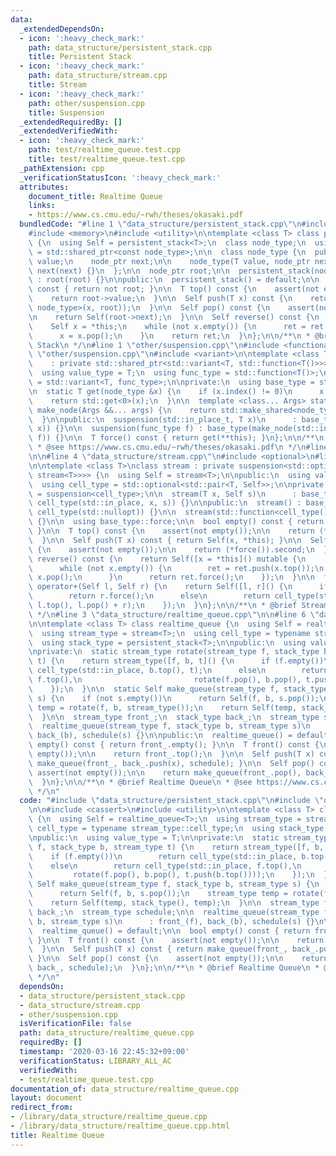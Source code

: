 ```yaml
---
data:
  _extendedDependsOn:
  - icon: ':heavy_check_mark:'
    path: data_structure/persistent_stack.cpp
    title: Persistent Stack
  - icon: ':heavy_check_mark:'
    path: data_structure/stream.cpp
    title: Stream
  - icon: ':heavy_check_mark:'
    path: other/suspension.cpp
    title: Suspension
  _extendedRequiredBy: []
  _extendedVerifiedWith:
  - icon: ':heavy_check_mark:'
    path: test/realtime_queue.test.cpp
    title: test/realtime_queue.test.cpp
  _pathExtension: cpp
  _verificationStatusIcon: ':heavy_check_mark:'
  attributes:
    document_title: Realtime Queue
    links:
    - https://www.cs.cmu.edu/~rwh/theses/okasaki.pdf
  bundledCode: "#line 1 \"data_structure/persistent_stack.cpp\"\n#include <cassert>\n\
    #include <memory>\n#include <utility>\n\ntemplate <class T> class persistent_stack\
    \ {\n  using Self = persistent_stack<T>;\n  class node_type;\n  using node_ptr\
    \ = std::shared_ptr<const node_type>;\n\n  class node_type {\n  public:\n    T\
    \ value;\n    node_ptr next;\n\n    node_type(T value, node_ptr next) : value(value),\
    \ next(next) {}\n  };\n\n  node_ptr root;\n\n  persistent_stack(node_ptr root)\
    \ : root(root) {}\n\npublic:\n  persistent_stack() = default;\n\n  bool empty()\
    \ const { return not root; }\n\n  T top() const {\n    assert(not empty());\n\n\
    \    return root->value;\n  }\n\n  Self push(T x) const {\n    return Self(std::make_shared<const\
    \ node_type>(x, root));\n  }\n\n  Self pop() const {\n    assert(not empty());\n\
    \n    return Self(root->next);\n  }\n\n  Self reverse() const {\n    Self ret;\n\
    \    Self x = *this;\n    while (not x.empty()) {\n      ret = ret.push(x.top());\n\
    \      x = x.pop();\n    }\n    return ret;\n  }\n};\n\n/**\n * @brief Persistent\
    \ Stack\n */\n#line 1 \"other/suspension.cpp\"\n#include <functional>\n#line 4\
    \ \"other/suspension.cpp\"\n#include <variant>\n\ntemplate <class T>\nclass suspension\n\
    \    : private std::shared_ptr<std::variant<T, std::function<T()>>> {\npublic:\n\
    \  using value_type = T;\n  using func_type = std::function<T()>;\n  using node_type\
    \ = std::variant<T, func_type>;\n\nprivate:\n  using base_type = std::shared_ptr<node_type>;\n\
    \n  static T get(node_type &x) {\n    if (x.index() != 0)\n      x = std::get<1>(x)();\n\
    \    return std::get<0>(x);\n  }\n\n  template <class... Args> static base_type\
    \ make_node(Args &&... args) {\n    return std::make_shared<node_type>(std::forward<Args>(args)...);\n\
    \  }\n\npublic:\n  suspension(std::in_place_t, T x)\n      : base_type(make_node(std::in_place_index<0>,\
    \ x)) {}\n\n  suspension(func_type f) : base_type(make_node(std::in_place_index<1>,\
    \ f)) {}\n\n  T force() const { return get(**this); }\n};\n\n/**\n * @brief Suspension\n\
    \ * @see https://www.cs.cmu.edu/~rwh/theses/okasaki.pdf\n */\n#line 2 \"data_structure/stream.cpp\"\
    \n\n#line 4 \"data_structure/stream.cpp\"\n#include <optional>\n#line 6 \"data_structure/stream.cpp\"\
    \n\ntemplate <class T>\nclass stream : private suspension<std::optional<std::pair<T,\
    \ stream<T>>>> {\n  using Self = stream<T>;\n\npublic:\n  using value_type = T;\n\
    \  using cell_type = std::optional<std::pair<T, Self>>;\n\nprivate:\n  using base_type\
    \ = suspension<cell_type>;\n\n  stream(T x, Self s)\n      : base_type(std::in_place,\
    \ cell_type(std::in_place, x, s)) {}\n\npublic:\n  stream() : base_type(std::in_place,\
    \ cell_type(std::nullopt)) {}\n\n  stream(std::function<cell_type()> f) : base_type(f)\
    \ {}\n\n  using base_type::force;\n\n  bool empty() const { return not force().has_value();\
    \ }\n\n  T top() const {\n    assert(not empty());\n\n    return (*force()).first;\n\
    \  }\n\n  Self push(T x) const { return Self(x, *this); }\n\n  Self pop() const\
    \ {\n    assert(not empty());\n\n    return (*force()).second;\n  }\n\n  Self\
    \ reverse() const {\n    return Self([x = *this]() mutable {\n      Self ret;\n\
    \      while (not x.empty()) {\n        ret = ret.push(x.top());\n        x =\
    \ x.pop();\n      }\n      return ret.force();\n    });\n  }\n\n  friend Self\
    \ operator+(Self l, Self r) {\n    return Self([l, r]() {\n      if (l.empty())\n\
    \        return r.force();\n      else\n        return cell_type(std::in_place,\
    \ l.top(), l.pop() + r);\n    });\n  }\n};\n\n/**\n * @brief Stream\n * @see https://www.cs.cmu.edu/~rwh/theses/okasaki.pdf\n\
    \ */\n#line 3 \"data_structure/realtime_queue.cpp\"\n\n#line 6 \"data_structure/realtime_queue.cpp\"\
    \n\ntemplate <class T> class realtime_queue {\n  using Self = realtime_queue<T>;\n\
    \  using stream_type = stream<T>;\n  using cell_type = typename stream_type::cell_type;\n\
    \  using stack_type = persistent_stack<T>;\n\npublic:\n  using value_type = T;\n\
    \nprivate:\n  static stream_type rotate(stream_type f, stack_type b, stream_type\
    \ t) {\n    return stream_type([f, b, t]() {\n      if (f.empty())\n        return\
    \ cell_type(std::in_place, b.top(), t);\n      else\n        return cell_type(std::in_place,\
    \ f.top(),\n                         rotate(f.pop(), b.pop(), t.push(b.top())));\n\
    \    });\n  }\n\n  static Self make_queue(stream_type f, stack_type b, stream_type\
    \ s) {\n    if (not s.empty())\n      return Self(f, b, s.pop());\n    stream_type\
    \ temp = rotate(f, b, stream_type());\n    return Self(temp, stack_type(), temp);\n\
    \  }\n\n  stream_type front_;\n  stack_type back_;\n  stream_type schedule;\n\n\
    \  realtime_queue(stream_type f, stack_type b, stream_type s)\n      : front_(f),\
    \ back_(b), schedule(s) {}\n\npublic:\n  realtime_queue() = default;\n\n  bool\
    \ empty() const { return front_.empty(); }\n\n  T front() const {\n    assert(not\
    \ empty());\n\n    return front_.top();\n  }\n\n  Self push(T x) const { return\
    \ make_queue(front_, back_.push(x), schedule); }\n\n  Self pop() const {\n   \
    \ assert(not empty());\n\n    return make_queue(front_.pop(), back_, schedule);\n\
    \  }\n};\n\n/**\n * @brief Realtime Queue\n * @see https://www.cs.cmu.edu/~rwh/theses/okasaki.pdf\n\
    \ */\n"
  code: "#include \"data_structure/persistent_stack.cpp\"\n#include \"data_structure/stream.cpp\"\
    \n\n#include <cassert>\n#include <utility>\n\ntemplate <class T> class realtime_queue\
    \ {\n  using Self = realtime_queue<T>;\n  using stream_type = stream<T>;\n  using\
    \ cell_type = typename stream_type::cell_type;\n  using stack_type = persistent_stack<T>;\n\
    \npublic:\n  using value_type = T;\n\nprivate:\n  static stream_type rotate(stream_type\
    \ f, stack_type b, stream_type t) {\n    return stream_type([f, b, t]() {\n  \
    \    if (f.empty())\n        return cell_type(std::in_place, b.top(), t);\n  \
    \    else\n        return cell_type(std::in_place, f.top(),\n                \
    \         rotate(f.pop(), b.pop(), t.push(b.top())));\n    });\n  }\n\n  static\
    \ Self make_queue(stream_type f, stack_type b, stream_type s) {\n    if (not s.empty())\n\
    \      return Self(f, b, s.pop());\n    stream_type temp = rotate(f, b, stream_type());\n\
    \    return Self(temp, stack_type(), temp);\n  }\n\n  stream_type front_;\n  stack_type\
    \ back_;\n  stream_type schedule;\n\n  realtime_queue(stream_type f, stack_type\
    \ b, stream_type s)\n      : front_(f), back_(b), schedule(s) {}\n\npublic:\n\
    \  realtime_queue() = default;\n\n  bool empty() const { return front_.empty();\
    \ }\n\n  T front() const {\n    assert(not empty());\n\n    return front_.top();\n\
    \  }\n\n  Self push(T x) const { return make_queue(front_, back_.push(x), schedule);\
    \ }\n\n  Self pop() const {\n    assert(not empty());\n\n    return make_queue(front_.pop(),\
    \ back_, schedule);\n  }\n};\n\n/**\n * @brief Realtime Queue\n * @see https://www.cs.cmu.edu/~rwh/theses/okasaki.pdf\n\
    \ */\n"
  dependsOn:
  - data_structure/persistent_stack.cpp
  - data_structure/stream.cpp
  - other/suspension.cpp
  isVerificationFile: false
  path: data_structure/realtime_queue.cpp
  requiredBy: []
  timestamp: '2020-03-16 22:45:32+09:00'
  verificationStatus: LIBRARY_ALL_AC
  verifiedWith:
  - test/realtime_queue.test.cpp
documentation_of: data_structure/realtime_queue.cpp
layout: document
redirect_from:
- /library/data_structure/realtime_queue.cpp
- /library/data_structure/realtime_queue.cpp.html
title: Realtime Queue
---
```

